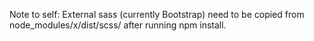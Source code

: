 Note to self: External sass (currently Bootstrap) need to be copied from node_modules/x/dist/scss/ after running npm install.